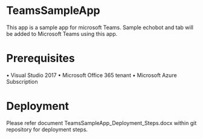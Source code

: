 
# TeamsSampleApp
This app is a sample app for microsoft Teams. Sample echobot and tab will be added to Microsoft Teams using this app.

# Prerequisites
•	Visual Studio 2017
•	Microsoft Office 365 tenant 
•	Microsoft Azure Subscription

# Deployment
Please refer document TeamsSampleApp_Deployment_Steps.docx within git repository for deployment steps.
